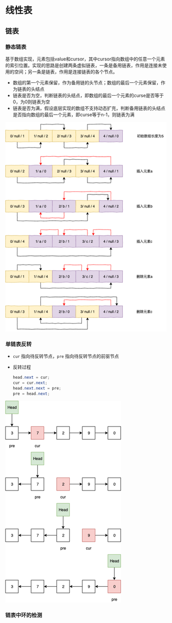 # 线性表

## 链表

### 静态链表

基于数组实现，元素包括value和cursor，其中cursor指向数组中的任意一个元素的索引位置。实现的思路是创建两条虚拟链表，一条是备用链表，作用是连接未使用的空间；另一条是链表，作用是连接链表的各个节点。

- 数组的第一个元素保留，作为备用链的头节点；数组的最后一个元素保留，作为链表的头结点
- 链表是否为空，判断链表的头结点，即数组的最后一个元素的curse是否等于0，为0则链表为空
- 链表是否为满，假设底层实现的数组不支持动态扩充，判断备用链表的头结点是否指向数组的最后一个元素，即curse等于n-1，则链表为满



![linear_linkedlist_static](数据结构和算法.assets/linear_linkedlist_static.png)



### 单链表反转

- `cur` 指向待反转节点，`pre` 指向待反转节点的前驱节点

- 反转过程

  ```java
  head.next = cur;
  cur = cur.next;
  head.next.next = pre;
  pre = head.next;
  ```

  

![linear_linkedlist_reverse](数据结构和算法.assets/linear_linkedlist_reverse.png)

### 链表中环的检测

